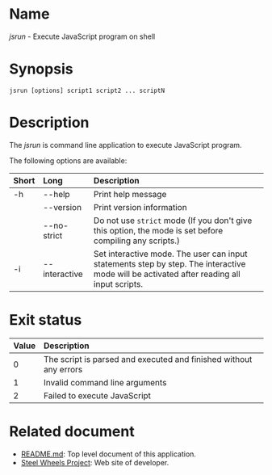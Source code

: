 # Name
*jsrun* - Execute JavaScript program on shell

# Synopsis
````
jsrun [options] script1 script2 ... scriptN
````

# Description
The *jsrun* is command line application to execute JavaScript program.

The following options are available:

|Short  |Long       |Description            |
|:---   |:---       |:---                   |
|-h     |--help     |Print help message     |
|       |--version  |Print version information |
|       |--no-strict |Do not use `strict` mode (If you don't give this option, the mode is set before compiling any scripts.)|
|-i     |--interactive | Set interactive mode. The user can input statements step by step. The interactive mode will be activated after reading all input scripts.|

# Exit status
|Value  |Description      |
|:---   |:---             |
|0      |The script is parsed and executed and finished without any errors |
|1      |Invalid command line arguments     |
|2      |Failed to execute JavaScript       |

# Related document
* [README.md](https://github.com/steelwheels/JSRunner/blob/master/README.md): Top level document of this application.
* [Steel Wheels Project](http://steelwheels.github.io): Web site of developer.
